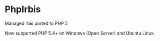 # PhpIrbis

ManagedIrbis ported to PHP 5

Now supported PHP 5.4+ on Windows (Open Server) and Ubuntu Linux.
